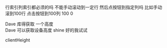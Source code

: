 
行索引列索引都必须的吗  不能手动滚动到一定行 然后点按钮到指定列吗  比如手动滚到100行 点击按钮到100列 
100 0 

Dave
库得获取 一个高度  
Dave
可以获取设备高度 
shine
好的我试试 

clientHeight 